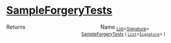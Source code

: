 # [SampleForgeryTests](./Sampler-100663364.md)



Returns<img width=200/>Name
<sub>[List](https://docs.microsoft.com/en-us/dotnet/api/System.Collections.Generic.List-1)\<[Signature](./../Signature.md)></sub><img width=200/><sub>[SampleForgeryTests](./Sampler-100663364.md) ( [`List`](https://docs.microsoft.com/en-us/dotnet/api/System.Collections.Generic.List-1)\<[`Signature`](./../Signature.md)> )</sub><br>


